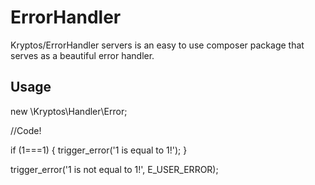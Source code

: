 ErrorHandler
=======

Kryptos/ErrorHandler servers is an easy to use composer package that serves as a beautiful error handler.


Usage
-----
new \Kryptos\Handler\Error;

//Code!

if (1===1) {
    trigger_error('1 is equal to 1!');
}

trigger_error('1 is not equal to 1!', E_USER_ERROR);
